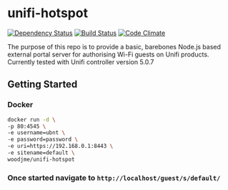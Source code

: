 # unifi-hotspot

[![Dependency Status](https://david-dm.org/woodjamie/unifi-hotspot.svg)](https://david-dm.org/woodjamie/unifi-hotspot)
[![Build Status](https://travis-ci.org/woodjamie/unifi-hotspot.svg?branch=master)](https://travis-ci.org/woodjamie/unifi-hotspot)
[![Code Climate](https://codeclimate.com/github/woodjamie/unifi-hotspot/badges/gpa.svg)](https://codeclimate.com/github/woodjamie/unifi-hotspot)

The purpose of this repo is to provide a basic, barebones Node.js based external portal server for authorising Wi-Fi guests on Unifi products.
Currently tested with Unifi controller version 5.0.7

## Getting Started

### Docker

```bash
docker run -d \
-p 80:4545 \
-e username=ubnt \
-e password=password \
-e uri=https://192.168.0.1:8443 \
-e sitename=default \
woodjme/unifi-hotspot
```

### Once started navigate to `http://localhost/guest/s/default/`
